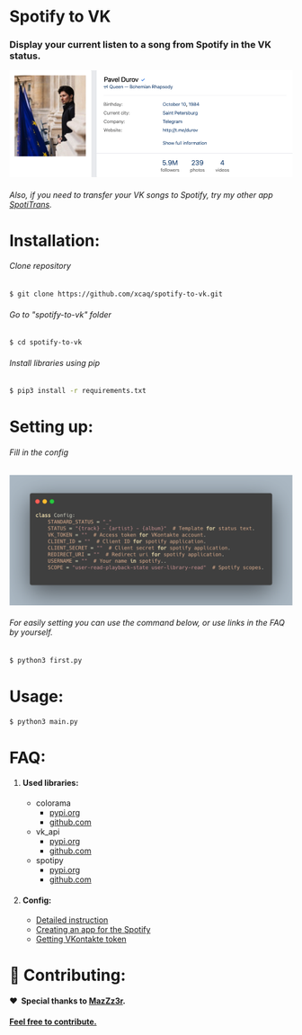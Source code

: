 # Spotify to VK
### Display your current listen to a song from Spotify in the VK status.
![1.1](img/spotify.png)

###### Also, if you need to transfer your VK songs to Spotify, try my other app [SpotiTrans](https://github.com/feschenko/spotify-transfer).

# Installation:

###### Clone repository
```bash
$ git clone https://github.com/xcaq/spotify-to-vk.git
```

###### Go to "spotify-to-vk" folder
```bash
$ cd spotify-to-vk
```

###### Install libraries using pip

```bash
$ pip3 install -r requirements.txt
```

# Setting up:

###### Fill in the config
![Version 1.0 ](img/config.png)
###### For easily setting you can use the command below, or use links in the FAQ by yourself. 

```bash
$ python3 first.py
```

# Usage:

```bash
$ python3 main.py
```

# FAQ:

1. #### Used libraries:
    - colorama
        - [pypi.org](https://pypi.org/project/Pillow/)
        - [github.com](https://github.com/plamere/spotipy)
    - vk_api
        - [pypi.org](https://pypi.org/project/vk-api/)
        - [github.com](https://github.com/python273/vk_api)
    - spotipy
        - [pypi.org](https://pypi.org/project/spotipy/)
        - [github.com](https://github.com/plamere/spotipy)
2. #### Config:
    - [Detailed instruction](installconfig.md)
    - [Creating an app for the Spotify](https://developer.spotify.com/dashboard/)
    - [Getting VKontakte token](https://oauth.vk.com/authorize?client_id=2685278&scope=1073737727&redirect_uri=https://oauth.vk.com/blank.html&display=page&response_type=token&revoke=1)


# 🤝 Contributing:
#### ❤️	&nbsp;Special thanks to <a href="https://github.com/MazZz3r">MazZz3r</a>.
#### <a href="https://github.com/xcaq/spotify-to-vk/graphs/contributors" align=center>Feel free to contribute.</a>


